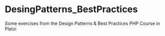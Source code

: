 # DesingPatterns_BestPractices
Some exercises from the Design Patterns &amp; Best Practices PHP Course in Platzi
